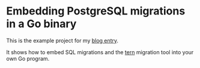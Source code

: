 # Embedding PostgreSQL migrations in a Go binary

This is the example project for my [blog entry](https://hawkins.id.au/posts/embedded_sql_migrations_with_tern/).

It shows how to embed SQL migrations and the [tern](https://github.com/JackC/tern) migration tool
into your own Go program.
